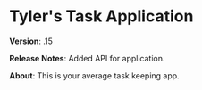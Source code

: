 # Tyler's Task Application

**Version**: .15

**Release Notes**: Added API for application.

**About**: This is your average task keeping app.
